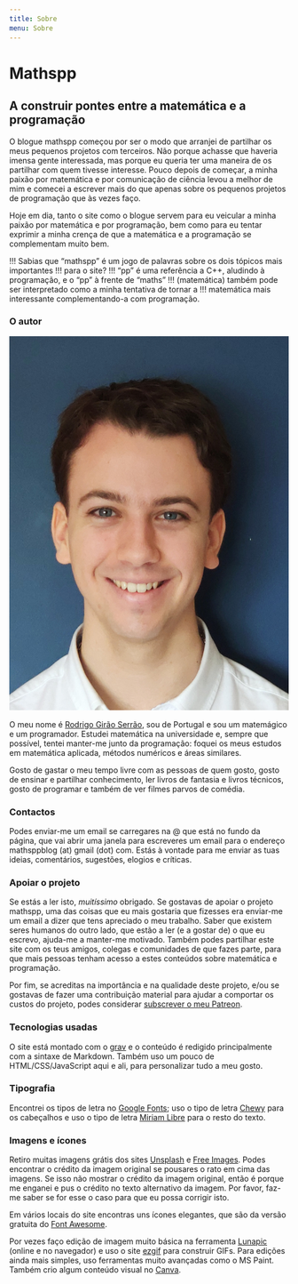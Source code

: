 ```yaml
---
title: Sobre
menu: Sobre
---
```


# Mathspp

## A construir pontes entre a matemática e a programação

O blogue mathspp começou por ser o modo que arranjei de partilhar os meus pequenos
projetos com terceiros.
Não porque achasse que haveria imensa gente interessada, mas porque eu queria ter uma
maneira de os partilhar com quem tivesse interesse.
Pouco depois de começar, a minha paixão por matemática e por comunicação de ciência
levou a melhor de mim e comecei a escrever mais do que apenas sobre os pequenos
projetos de programação que às vezes faço.

Hoje em dia, tanto o site como o blogue servem para eu veicular a minha paixão por
matemática e por programação, bem como para eu tentar exprimir a minha crença de que
a matemática e a programação se complementam muito bem.

!!! Sabias que “mathspp” é um jogo de palavras sobre os dois tópicos mais importantes
!!! para o site?
!!! “pp” é uma referência a C++, aludindo à programação, e o “pp” à frente de “maths”
!!! (matemática) também pode ser interpretado como a minha tentativa de tornar a
!!! matemática mais interessante complementando-a com programação.


### O autor

![Uma fotografia da minha cara.](rgs.jpg?resize=150,200&classes=float-right)

O meu nome é [Rodrigo Girão Serrão][linkedin], sou de Portugal e sou um matemágico e um
programador.
Estudei matemática na universidade e, sempre que possível, tentei manter-me junto da
programação: foquei os meus estudos em matemática aplicada, métodos numéricos e áreas
similares.

Gosto de gastar o meu tempo livre com as pessoas de quem gosto, gosto de ensinar e
partilhar conhecimento, ler livros de fantasia e livros técnicos, gosto de programar
e também de ver filmes parvos de comédia.


### Contactos

Podes enviar-me um email se carregares na @ que está no fundo da página, que vai
abrir uma janela para escreveres um email para o endereço mathsppblog (at) gmail (dot)
com.
Estás à vontade para me enviar as tuas ideias, comentários, sugestões, elogios e
críticas.


### Apoiar o projeto

Se estás a ler isto, *muitíssimo* obrigado.
Se gostavas de apoiar o projeto mathspp, uma das coisas que eu mais gostaria que
fizesses era enviar-me um email a dizer que tens apreciado o meu trabalho.
Saber que existem seres humanos do outro lado, que estão a ler (e a gostar de) o que
eu escrevo, ajuda-me a manter-me motivado.
Também podes partilhar este site com os teus amigos, colegas e comunidades de que fazes
parte, para que mais pessoas tenham acesso a estes conteúdos sobre matemática e
programação.

Por fim, se acreditas na importância e na qualidade deste projeto, e/ou se gostavas
de fazer uma contribuição material para ajudar a comportar os custos do projeto,
podes considerar [subscrever o meu Patreon][patreon].


### Tecnologias usadas

O site está montado com o [grav] e o conteúdo é redigido principalmente com a sintaxe
de Markdown.
Também uso um pouco de HTML/CSS/JavaScript aqui e ali, para personalizar tudo a meu
gosto.


### Tipografia

Encontrei os tipos de letra no [Google Fonts][google-fonts]; uso o tipo de letra
[Chewy] para os cabeçalhos e uso o tipo de letra [Miriam Libre][miriam-libre] para
o resto do texto.


### Imagens e ícones

Retiro muitas imagens grátis dos sites [Unsplash] e [Free Images][free-images].
Podes encontrar o crédito da imagem original se pousares o rato em cima das imagens.
Se isso não mostrar o crédito da imagem original, então é porque me enganei e pus
o crédito no texto alternativo da imagem.
Por favor, faz-me saber se for esse o caso para que eu possa corrigir isto.

Em vários locais do site encontras uns ícones elegantes, que são da versão
gratuita do [Font Awesome][font-awesome].

Por vezes faço edição de imagem muito básica na ferramenta [Lunapic]
(online e no navegador) e uso o site [ezgif] para construir GIFs.
Para edições ainda mais simples, uso ferramentas muito avançadas como o MS Paint.
Também crio algum conteúdo visual no [Canva].


[linkedin]: https://linkedin.com/in/rodrigo-girão-serrão
[grav]: https://getgrav.org
[google-fonts]: https://fonts.google.com/
[chewy]: https://fonts.google.com/specimen/Chewy
[miriam-libre]: https://fonts.google.com/specimen/Miriam+Libre
[Unsplash]: https://unsplash.com
[free-images]: https://freeimages.com
[Lunapic]: https://lunapic.com
[ezgif]: https://ezgif.com
[Canva]: https://canva.com
[font-awesome]: https://fontawesome.com
[patreon]: https://patreon.com/mathspp

